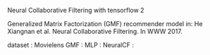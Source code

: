 Neural Collaborative Filtering with tensorflow 2

Generalized Matrix Factorization (GMF) recommender model in:
He Xiangnan et al. Neural Collaborative Filtering. In WWW 2017.  



dataset : Movielens
GMF :
MLP :
NeuralCF :
 
